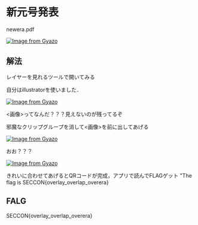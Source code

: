 # 新元号発表

newera.pdf

[![Image from Gyazo](https://i.gyazo.com/121c3d924491771b8ef6652074f918b7.png)](https://gyazo.com/121c3d924491771b8ef6652074f918b7)

## 解法

レイヤーを見れるツールで開いてみる

自分はillustratorを使いました．

[![Image from Gyazo](https://i.gyazo.com/19eaa95eb05d23dbbb7525a345d27be5.png)](https://gyazo.com/19eaa95eb05d23dbbb7525a345d27be5)

<画像>ってなんだ？？？見えないのが残ってるぞ

邪魔なクリップグループを消して<画像>を前に出してあげる

[![Image from Gyazo](https://i.gyazo.com/920197afcbb452bb92f6f0c8bfc392e2.png)](https://gyazo.com/920197afcbb452bb92f6f0c8bfc392e2)

おお？？？

[![Image from Gyazo](https://i.gyazo.com/f3d89a6470a2f3fc56c48da8adb236d9.png)](https://gyazo.com/f3d89a6470a2f3fc56c48da8adb236d9)

きれいに合わせてあげるとQRコードが完成，アプリで読んでFLAGゲット
"The flag is SECCON{overlay_overlap_overera}

## FALG

SECCON{overlay_overlap_overera}